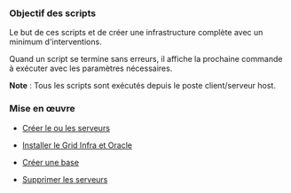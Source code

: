 ### Objectif des scripts

Le but de ces scripts et de créer une infrastructure complète avec un minimum
d'interventions.

Quand un script se termine sans erreurs, il affiche la prochaine commande à exécuter
avec les paramètres nécessaires.

**Note** : Tous les scripts sont exécutés depuis le poste client/serveur host.

### Mise en œuvre

* [Créer le ou les serveurs](https://github.com/PhilippeLeroux/plescripts/wiki/database_servers/CREATE_SERVERS)

* [Installer le Grid Infra et Oracle](https://github.com/PhilippeLeroux/plescripts/wiki/database_servers/INSTALL_GRID_ORCL)

* [Créer une base](https://github.com/PhilippeLeroux/plescripts/tree/master/db/README.md)

* [Supprimer les serveurs](https://github.com/PhilippeLeroux/plescripts/wiki/database_servers/SUPPRIMER_SERVEUR)
